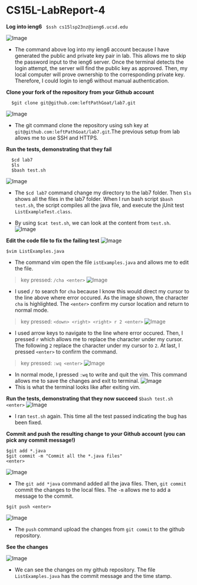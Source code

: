 CS15L-LabReport-4
========


**Log into ieng6**
  ` $ssh cs15lsp23nz@ieng6.ucsd.edu`
  
 ![Image](LoginToIeng6.jpg)
  
  - The command above log into my ieng6 account because I have generated the public and private key pair in lab. This allows me to skip the password input to the ieng6 server. Once the terminal detects the login attempt, the server will find the public key as approved. Then, my local computer will prove ownership to the corresponding private key. Therefore, I could login to ieng6 without manual authentication.

**Clone your fork of the repository from your Github account**

  ````
    $git clone git@github.com:leftPathGoat/lab7.git
  ````
 ![Image](LoginToIeng6.jpg)
 
  - The git command clone the repository using ssh key at `git@github.com:leftPathGoat/lab7.git`.The previous setup from lab allows me to use SSH and HTTPS.
  
**Run the tests, demonstrating that they fail**
  ````
    $cd lab7 
    $ls
    $bash test.sh
  ````
 ![Image](testFail.jpg)
 
 - The `$cd lab7` command change my directory to the lab7 folder. Then `$ls` shows all the files in the lab7 folder. When I run bash script `$bash test.sh`, the script compiles all the java file, and execute the jUnit test `ListExampleTest.class`. 
 
 - By using `$cat test.sh`, we can look at the content from `test.sh`.  
 ![Image](catTest.jpg)
  
**Edit the code file to fix the failing test**
 ![Image](vimOpen.jpg)
 
````
$vim ListExamples.java
````

- The command vim open the file `istExamples.java` and allows me to edit the file.
> key pressed:
  `/cha <enter>`
  ![Image](search.jpg)
  - I used `/` to search for `cha` because I know this would direct my cursor to the line above where error occured. As the image shown, the character `cha` is highlighted. The `<enter>` confirm my cursor location and return to normal mode. 
  
> key pressed:
  `<down> <right> <right> r 2 <enter>`
  ![Image](r2.jpg)
  - I used arrow keys to navigate to the line where error occured. Then, I pressed `r` which allows me to replace the character under my cursor. The following `2` replace the character under my cursor to `2`. At last, I pressed `<enter>` to confirm the command. 
> key pressed:
  `:wq <enter>`
  ![Image](wq.jpg)
 
  - In normal mode, I pressed `:wq` to write and quit the vim. This command allows me to save the changes and exit to terminal. 
  ![Image](normal.jpg)
  - This is what the terminal looks like after exiting vim.
  
**Run the tests, demonstrating that they now succeed**
  `$bash test.sh <enter>`
  ![Image](testSuccess.jpg)
  
  - I ran `test.sh` again. This time all the test passed indicating the bug has been fixed.
  
**Commit and push the resulting change to your Github account (you can pick any commit message!)**
  ````
  $git add *.java
  $git commit -m "Commit all the *.java files"
  <enter>
  ````
  ![Image](gitaddAndCommit.jpg)
  
  - The `git add *java` command added all the java files. Then, `git commit` commit the changes to the local files. The `-m` allows me to add a message to the commit. 
  
  `$git push <enter>`
  
  ![Image](gitPush.jpg)
  
  - The `push` command upload the changes from `git commit` to the github repository.

**See the changes**
  
  ![Image](github.jpg)
  
  - We can see the changes on my github repository. The file `ListExamples.java` has the commit message and the time stamp.

